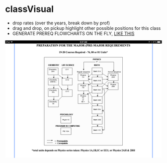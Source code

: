 classVisual
===========

* drop rates (over the years, break down by prof)
* drag and drop, on pickup highlight other possible positions for this class
* GENERATE PREREQ FLOWCHARTS ON THE FLY, [LIKE THIS](http://ipetkov.github.io/CS-Force-Graph/)

![prerequisites](prereqs.png)
